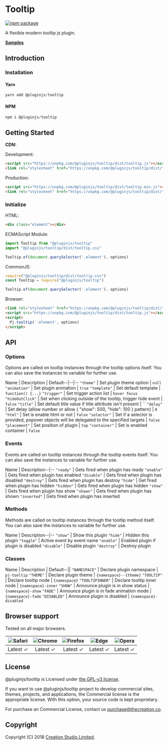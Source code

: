 # Tooltip

[![npm package](https://img.shields.io/npm/v/@pluginjs/tooltip.svg)](https://www.npmjs.com/package/@pluginjs/tooltip)

A flexible modern tooltip js plugin.

**[Samples](https://codesandbox.io/s/github/pluginjs/plugin.js/tree/master/modules/tooltip/samples)**

## Introduction

### Installation

#### Yarn

```javascript
yarn add @pluginjs/tooltip
```

#### NPM

```javascript
npm i @pluginjs/tooltip
```

## Getting Started

**CDN:**

Development:

```html
<script src="https://unpkg.com/@pluginjs/tooltip/dist/tooltip.js"></script>
<link rel="stylesheet" href="https://unpkg.com/@pluginjs/tooltip/dist/tooltip.css">
```

Production:

```html
<script src="https://unpkg.com/@pluginjs/tooltip/dist/tooltip.min.js"></script>
<link rel="stylesheet" href="https://unpkg.com/@pluginjs/tooltip/dist/tooltip.min.css">
```

### Initialize

HTML:

```html
<div class="element"></div>
```

ECMAScript Module:

```javascript
import Tooltip from "@pluginjs/tooltip"
import "@pluginjs/tooltip/dist/tooltip.css"

Tooltip.of(document.querySelector('.element'), options)
```

CommonJS:

```javascript
require("@pluginjs/tooltip/dist/tooltip.css")
const Tooltip = require("@pluginjs/tooltip")

Tooltip.of(document.querySelector('.element'), options)
```

Browser:

```html
<link rel="stylesheet" href="https://unpkg.com/@pluginjs/tooltip/dist/tooltip.css">
<script src="https://unpkg.com/@pluginjs/tooltip/dist/tooltip.js"></script>
<script>
  Pj.tooltip('.element', options)
</script>
```

## API

### Options

Options are called on tooltip instances through the tooltip options itself.
You can also save the instances to variable for further use.

Name | Description | Default--|--|--
`"theme"` | Set plugin theme option | `null`
`"animation"` | Set plugin animation | `true`
`"template"` | Set default template | `function() {...}`
`"trigger"` | Set trigger action list | `hover focus`
`"hideOutClick"` | Set when clicking outside of the tooltip, trigger hide event | `false`
`"title"` | Set default title value if title attribute isn't present | ``
`"delay"` | Set delay (allow number or allow { "show": 500, "hide": 100 } pattern) | `0`
`"html"` | Set is enable html or not | `false`
`"selector"` | Set if a selector is provided, popover objects will be delegated to the specified targets | `false`
`"placement"` | Set position of plugin | `top`
`"container"` | Set is enabled container | `false`

### Events

Events are called on tooltip instances through the tooltip events itself.
You can also save the instances to variable for further use.

Name | Description--|--
`"ready"` | Gets fired when plugin has ready
`"enable"` | Gets fired when plugin has enabled
`"disable"` | Gets fired when plugin has disabled
`"destroy"` | Gets fired when plugin has destroy
`"hide"` | Get fired when plugin has hidden
`"hidden"` | Gets fired when plugin has hidden
`"show"` | Gets fired when plugin has show
`"shown"` | Gets fired when plugin has shown
`"inserted"` | Gets fired when plugin has inserted

### Methods

Methods are called on tooltip instances through the tooltip method itself.
You can also save the instances to variable for further use.

Name | Description--|--
`"show"` | Show this plugin
`"hide"` | Hidden this plugin
`"toggle"` | Active event by event name
`"enable"` | Enabled plugin if plugin is disabled
`"disable"` | Disable plugin
`"destroy"` | Destroy plugin

### Classes

Name | Description | Default--||
`"NAMESPACE"` | Declare plugin namespace | `pj-tooltip`
`"THEME"` | Declare plugin theme | `{namespace}--{theme}`
`"TOOLTIP"` | Declare tooltip node | `{namespace}`
`"TOOLTIPINNER"` | Declare tooltip inner node | `{namespace}-inner`
`"SHOW"` | Announce plugin is in show status | `{namespace}-show`
`"FADE"` | Announce plugin is in fade animation mode | `{namespace}-fade`
`"DISABLED"` | Announce plugin is disabled | `{namespace}-disabled`

## Browser support

Tested on all major browsers.

| <img src="https://raw.githubusercontent.com/alrra/browser-logos/master/src/safari/safari_32x32.png" alt="Safari"> | <img src="https://raw.githubusercontent.com/alrra/browser-logos/master/src/chrome/chrome_32x32.png" alt="Chrome"> | <img src="https://raw.githubusercontent.com/alrra/browser-logos/master/src/firefox/firefox_32x32.png" alt="Firefox"> | <img src="https://raw.githubusercontent.com/alrra/browser-logos/master/src/edge/edge_32x32.png" alt="Edge"> | <img src="https://raw.githubusercontent.com/alrra/browser-logos/master/src/opera/opera_32x32.png" alt="Opera"> |
|:--:|:--:|:--:|:--:|:--:|
| Latest ✓ | Latest ✓ | Latest ✓ | Latest ✓ | Latest ✓ |

## License

@pluginjs/tooltip is Licensed under [the GPL-v3 license](LICENSE).

If you want to use @pluginjs/tooltip project to develop commercial sites, themes, projects, and applications, the Commercial license is the appropriate license. With this option, your source code is kept proprietary.

For purchase an Commercial License, contact us purchase@thecreation.co.

## Copyright

Copyright (C) 2018 [Creation Studio Limited](creationstudio.com).